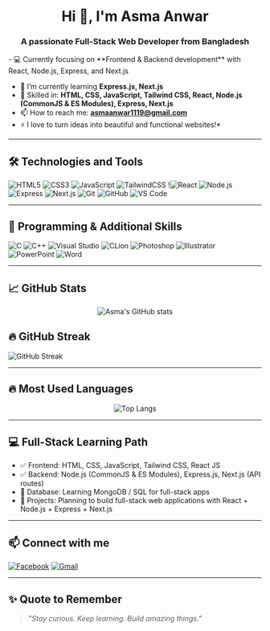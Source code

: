 <h1 align="center">Hi 👋, I'm Asma Anwar</h1>
<h3 align="center">A passionate Full-Stack Web Developer from Bangladesh</h3>
- 💻 Currently focusing on **Frontend & Backend development** with React, Node.js, Express, and Next.js

- 🌱 I’m currently learning **Express.js, Next.js**  
- 🌟 Skilled in: **HTML, CSS, JavaScript, Tailwind CSS, React, Node.js (CommonJS & ES Modules), Express, Next.js**  
- 📫 How to reach me: **asmaanwar1119@gmail.com**  
- ⚡ I love to turn ideas into beautiful and functional websites!*  

---

## 🛠 Technologies and Tools

![HTML5](https://img.shields.io/badge/HTML5-E34F26?style=flat&logo=html5&logoColor=white)
![CSS3](https://img.shields.io/badge/CSS3-1572B6?style=flat&logo=css3&logoColor=white)
![JavaScript](https://img.shields.io/badge/JavaScript-F7DF1E?style=flat&logo=javascript&logoColor=black)
![TailwindCSS](https://img.shields.io/badge/TailwindCSS-38B2AC?style=flat&logo=tailwind-css&logoColor=white)
!![React](https://img.shields.io/badge/React-20232A?style=flat&logo=react&logoColor=61DAFB)
![Node.js](https://img.shields.io/badge/Node.js-339933?style=flat&logo=nodedotjs&logoColor=white)
![Express](https://img.shields.io/badge/Express.js-000000?style=flat&logo=express&logoColor=white)
![Next.js](https://img.shields.io/badge/Next.js-000000?style=flat&logo=nextdotjs&logoColor=white)
![Git](https://img.shields.io/badge/Git-F05032?style=flat&logo=git&logoColor=white)
![GitHub](https://img.shields.io/badge/GitHub-181717?style=flat&logo=github&logoColor=white)
![VS Code](https://img.shields.io/badge/VS_Code-007ACC?style=flat&logo=visual-studio-code&logoColor=white)

---

## 🧰 Programming & Additional Skills

![C](https://img.shields.io/badge/C-00599C?style=flat&logo=c&logoColor=white)
![C++](https://img.shields.io/badge/C++-00599C?style=flat&logo=c%2B%2B&logoColor=white)
![Visual Studio](https://img.shields.io/badge/Visual_Studio-5C2D91?style=flat&logo=visual-studio&logoColor=white)
![CLion](https://img.shields.io/badge/CLion-000000?style=flat&logo=clion&logoColor=white)
![Photoshop](https://img.shields.io/badge/Photoshop-31A8FF?style=flat&logo=adobe-photoshop&logoColor=white)
![Illustrator](https://img.shields.io/badge/Illustrator-FF9A00?style=flat&logo=adobe-illustrator&logoColor=white)
![PowerPoint](https://img.shields.io/badge/PowerPoint-D24726?style=flat&logo=microsoft-powerpoint&logoColor=white)
![Word](https://img.shields.io/badge/Word-2B579A?style=flat&logo=microsoft-word&logoColor=white)

---

## 📈 GitHub Stats

<p align="center">
  <img src="https://github-readme-stats.vercel.app/api?username=AsmaAnwar05&show_icons=true&theme=radical" alt="Asma's GitHub stats" />
</p>




## 🔥 GitHub Streak

![GitHub Streak](https://streak-stats.demolab.com/?user=AsmaAnwar05&theme=radical&date_format=j%20M%5B%20Y%5D)

---

## 🔥 Most Used Languages

<p align="center">
  <img src="https://github-readme-stats.vercel.app/api/top-langs/?username=AsmaAnwar05&layout=compact&theme=radical" alt="Top Langs" />
</p>

---

## 💻 Full-Stack Learning Path

- ✅ Frontend: HTML, CSS, JavaScript, Tailwind CSS, React JS  
- ✅ Backend: Node.js (CommonJS & ES Modules), Express.js, Next.js (API routes)  
- 🔄 Database: Learning MongoDB / SQL for full-stack apps  
- 📂 Projects: Planning to build full-stack web applications with React + Node.js + Express + Next.js  

---

## 📫 Connect with me

[![Facebook](https://img.shields.io/badge/Facebook-1877F2?style=flat&logo=facebook&logoColor=white)](https://www.facebook.com/share/1KF3R5W7LJ/?mibextid=wwXIfr)
[![Gmail](https://img.shields.io/badge/Gmail-D14836?style=flat&logo=gmail&logoColor=white)](mailto:asmaanwar1119@gmail.com)

---

## ✨ Quote to Remember

> *"Stay curious. Keep learning. Build amazing things."*
